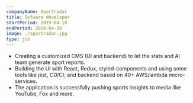 ```yaml
---
companyName: Sportradar
title: Sofware developer
startPeriod: 2019-04-10
endPeriod: 2020-04-30
image: ./sportradar.jpg
type: job
---
```


- Creating a customized CMS (UI and backend) to let the stats and AI team generate sport reports.
- Building the UI with React, Redux, styled-components and using some tools like jest, CD/CI; and backend based on 40+ AWS/lambda micro-services.
- The application is successfully pushing sports insights to media like YouTube, Fox and more.
